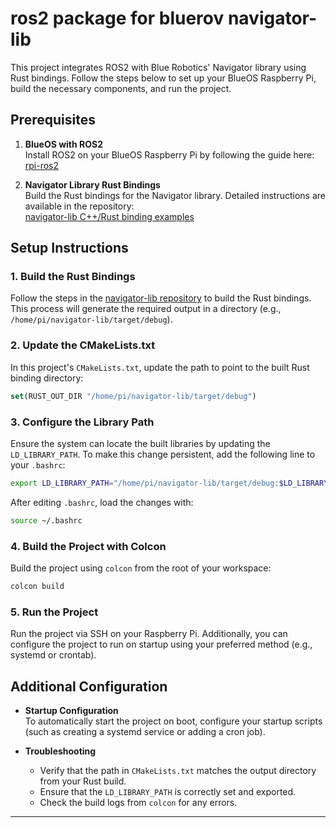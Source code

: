 # ros2 package for bluerov navigator-lib

This project integrates ROS2 with Blue Robotics' Navigator library using Rust bindings. Follow the steps below to set up your BlueOS Raspberry Pi, build the necessary components, and run the project.

## Prerequisites

1. **BlueOS with ROS2**  
   Install ROS2 on your BlueOS Raspberry Pi by following the guide here:  
   [rpi-ros2](https://github.com/Ar-Ray-code/rpi-bullseye-ros2)

2. **Navigator Library Rust Bindings**  
   Build the Rust bindings for the Navigator library. Detailed instructions are available in the repository:  
   [navigator-lib C++/Rust binding examples](https://github.com/bluerobotics/navigator-lib/tree/master/examples/cpp)

## Setup Instructions

### 1. Build the Rust Bindings

Follow the steps in the [navigator-lib repository](https://github.com/bluerobotics/navigator-lib/tree/master/examples/cpp) to build the Rust bindings. This process will generate the required output in a directory (e.g., `/home/pi/navigator-lib/target/debug`).

### 2. Update the CMakeLists.txt

In this project's `CMakeLists.txt`, update the path to point to the built Rust binding directory:

```cmake
set(RUST_OUT_DIR "/home/pi/navigator-lib/target/debug")
```

### 3. Configure the Library Path

Ensure the system can locate the built libraries by updating the `LD_LIBRARY_PATH`. To make this change persistent, add the following line to your `.bashrc`:

```bash
export LD_LIBRARY_PATH="/home/pi/navigator-lib/target/debug:$LD_LIBRARY_PATH"
```

After editing `.bashrc`, load the changes with:

```bash
source ~/.bashrc
```

### 4. Build the Project with Colcon

Build the project using `colcon` from the root of your workspace:

```bash
colcon build
```

### 5. Run the Project

Run the project via SSH on your Raspberry Pi. Additionally, you can configure the project to run on startup using your preferred method (e.g., systemd or crontab).

## Additional Configuration

- **Startup Configuration**  
  To automatically start the project on boot, configure your startup scripts (such as creating a systemd service or adding a cron job).

- **Troubleshooting**  
  - Verify that the path in `CMakeLists.txt` matches the output directory from your Rust build.
  - Ensure that the `LD_LIBRARY_PATH` is correctly set and exported.
  - Check the build logs from `colcon` for any errors.

---
